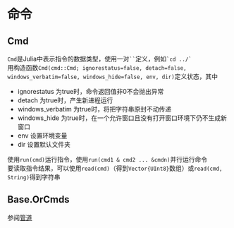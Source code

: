 # 命令
## Cmd
`Cmd`是Julia中表示指令的数据类型，使用一对``` `` ```定义，例如`` `cd ../` ``\
用构造函数`Cmd(cmd::Cmd; ignorestatus=false, detach=false, windows_verbatim=false, windows_hide=false, env, dir)`定义状态，其中 
* ignorestatus 为true时，命令返回值非0不会抛出异常
* detach 为true时，产生新进程运行
* windows_verbatim 为true时，将把字符串原封不动传递
* windows_hide 为true时，在一个允许窗口且没有打开窗口环境下仍不生成新窗口
* env 设置环境变量
* dir 设置默认文件夹

使用`run(cmd)`运行指令，使用`run(cmd1 & cmd2 ... &cmdn)`并行运行命令\
要读取指令结果，可以使用`read(cmd)`（得到`Vector{UInt8}`数组）或`read(cmd, String)`得到字符串

## Base.OrCmds
参阅[管道](io.md#管道)

